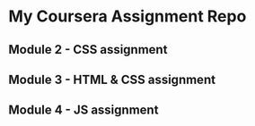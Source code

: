 # My Coursera Assignment Repo

## Module 2 - CSS assignment
## Module 3 - HTML & CSS assignment
## Module 4 - JS assignment
